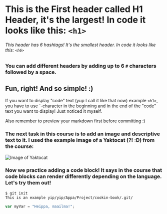 # This is the First header called H1 Header, it's the largest! In code it looks like this: `<h1>`

###### This header has 6 hashtags! It's the smallest header. In code it looks like this: `<h6>`

### You can add different headers by adding up to 6 `#` characters followed by a space.

## Fun, right! And so simple! :)

If you want to display "code" text (yup I call it like that now) example `<h1>`, you have to use `-character in the beginning and in the end of the "code" text you want to display! Just noticed it myself. 

Also remember to preview your markdown first before committing :) 

### The next task in this course is to add an image and descriptive text to it. I used the example image of a Yaktocat (?! :D) from the course:

![Image of Yaktocat](https://octodex.github.com/images/yaktocat.png)

### Now we practice adding a code block! It says in the course that code blocks can render differently depending on the language. Let's try them out!

```
$ git init
This is an example yip/yip/Appa/Project/cookin-book/.git/
```
``` javascript
var myVar = "Heippa, maailma!";
```
